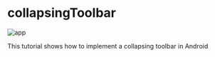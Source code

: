 # collapsingToolbar

![app](https://user-images.githubusercontent.com/17732781/55556748-92fd8380-56e8-11e9-9bb5-8a388eacdf37.gif)

This tutorial shows how to implement a collapsing toolbar in Android
